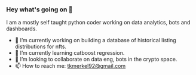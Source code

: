 ### Hey what's going on 👋

I am a mostly self taught python coder working on data analytics, bots and dashboards.

- 🔭 I’m currently working on building a database of historical listing distributions for nfts.
- 🌱 I’m currently learning catboost regression.
- 👯 I’m looking to collaborate on data eng, bots in the crypto space.
- 📫 How to reach me: tkmerkel92@gmail.com

